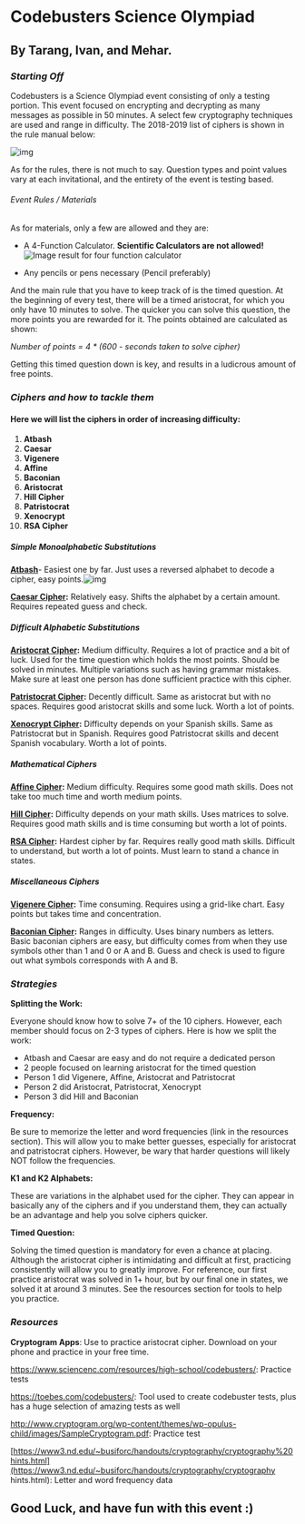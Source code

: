 # Codebusters Science Olympiad 

## By Tarang, Ivan, and Mehar.

### ***Starting Off*** 

Codebusters is a Science Olympiad event consisting of only a testing portion. This event focused on encrypting and decrypting as many messages as possible in 50 minutes. A select few cryptography techniques are used and range in difficulty. The 2018-2019 list of ciphers is shown in the rule manual below:

![img](file:///F:/today.png)

As for the rules, there is not much to say. Question types and point values vary at each invitational, and the entirety of the event is testing based. 

###### Event Rules / Materials

As for materials, only a few are allowed and they are:

* A 4-Function Calculator. **Scientific Calculators are not allowed!**![Image result for four function calculator](https://images-na.ssl-images-amazon.com/images/I/41oNwXQu-TL._SX425_.jpg) 

* Any pencils or pens necessary (Pencil preferably)

  

And the main rule that you have to keep track of is the timed question. At the beginning of every test, there will be a timed aristocrat, for which you only have 10 minutes to solve. The quicker you can solve this question, the more points you are rewarded for it. The points obtained are calculated as shown:

*Number of points = 4 * (600 - seconds taken to solve cipher)*

Getting this timed question down is key, and results in a ludicrous amount of free points.

### ***Ciphers and how to tackle them***

#### Here we will list the ciphers in order of increasing difficulty:

1. **Atbash**
2. **Caesar**
3. **Vigenere**
4. **Affine**
5. **Baconian**
6. **Aristocrat**
7. **Hill Cipher**
8. **Patristocrat**
9. **Xenocrypt**
10. **RSA Cipher**

##### *Simple Monoalphabetic Substitutions*

**[Atbash](https://crypto.interactive-maths.com/atbash-cipher.html)**- Easiest one by far. Just uses a reversed alphabet to decode a cipher, easy points.![img](https://cdncontribute.geeksforgeeks.org/wp-content/uploads/aa-4.jpg)

**[Caesar Cipher](https://crypto.interactive-maths.com/caesar-shift-cipher.html):** Relatively easy. Shifts the alphabet by a certain amount. Requires repeated guess and check.

##### *Difficult Alphabetic Substitutions*

**[Aristocrat Cipher](http://rossinglish.blogspot.com/p/aristocrat.html):** Medium difficulty. Requires a lot of practice and a bit of luck. Used for the time question which holds the most points. Should be solved in minutes. Multiple variations such as having grammar mistakes. Make sure at least one person has done sufficient practice with this cipher.

**[Patristocrat Cipher](https://toebes.com/Ciphers/Solving%20a%20K1%20Alphabet.htm):** Decently difficult. Same as aristocrat but with no spaces. Requires good aristocrat skills and some luck. Worth a lot of points.

**[Xenocrypt Cipher](https://toebes.com/Ciphers/Samples/Code%20Busters%202018%20Sample%209%20Xenocrypt%20Solution.pdf):** Difficulty depends on your Spanish skills. Same as Patristocrat but in Spanish. Requires good Patristocrat skills and decent Spanish vocabulary. Worth a lot of points.

##### *Mathematical Ciphers*

**[Affine Cipher](https://crypto.interactive-maths.com/affine-cipher.html):** Medium difficulty. Requires some good math skills. Does not take too much time and worth medium points.

**[Hill Cipher](https://crypto.interactive-maths.com/hill-cipher.html):** Difficulty depends on your math skills. Uses matrices to solve. Requires good math skills and is time consuming but worth a lot of points.

**[RSA Cipher](https://toebes.com/codebusters/RSAEncrypt.html):** Hardest cipher by far. Requires really good math skills. Difficult to understand, but worth a lot of points. Must learn to stand a chance in states.

##### *Miscellaneous Ciphers*

**[Vigenere Cipher](https://crypto.interactive-maths.com/vigenegravere-cipher.html):** Time consuming. Requires using a grid-like chart. Easy points but takes time and concentration.

**[Baconian Cipher](https://en.wikipedia.org/wiki/Bacon%27s_cipher):** Ranges in difficulty. Uses binary numbers as letters. Basic baconian ciphers are easy, but difficulty comes from when they use symbols other than 1 and 0 or A and B. Guess and check is used to figure out what symbols corresponds with A and B.

### ***Strategies***

**Splitting the Work:**

Everyone should know how to solve 7+ of the 10 ciphers. However, each member should focus on 2-3 types of ciphers. Here is how we split the work:

- Atbash and Caesar are easy and do not require a dedicated person
- 2 people focused on learning aristocrat for the timed question
- Person 1 did Vigenere, Affine, Aristocrat and Patristocrat
- Person 2 did Aristocrat, Patristocrat, Xenocrypt
- Person 3 did Hill and Baconian

**Frequency:**

Be sure to memorize the letter and word frequencies (link in the resources section). This will allow you to make better guesses, especially for aristocrat and patristocrat ciphers. However, be wary that harder questions will likely NOT follow the frequencies.

**K1 and K2 Alphabets:**

These are variations in the alphabet used for the cipher. They can appear in basically any of the ciphers and if you understand them, they can actually be an advantage and help you solve ciphers quicker.

**Timed Question:**

Solving the timed question is mandatory for even a chance at placing. Although the aristocrat cipher is intimidating and difficult at first, practicing consistently will allow you to greatly improve. For reference, our first practice aristocrat was solved in 1+ hour, but by our final one in states, we solved it at around 3 minutes. See the resources section for tools to help you practice.

### ***Resources***

**Cryptogram Apps**: Use to practice aristocrat cipher. Download on your phone and practice in your free time. 

<https://www.sciencenc.com/resources/high-school/codebusters/>: Practice tests

<https://toebes.com/codebusters/>: Tool used to create codebuster tests, plus has a huge selection of amazing tests as well

<http://www.cryptogram.org/wp-content/themes/wp-opulus-child/images/SampleCryptogram.pdf>: Practice test

[https://www3.nd.edu/~busiforc/handouts/cryptography/cryptography%20hints.html](https://www3.nd.edu/~busiforc/handouts/cryptography/cryptography hints.html): Letter and word frequency data

## Good Luck, and have fun with this event :)
